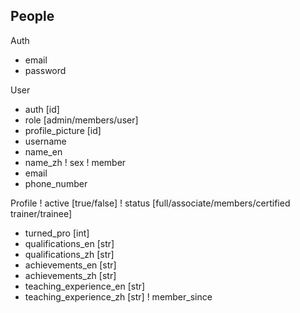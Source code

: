 ## People

Auth
* email
* password

User
* auth [id]
* role [admin/members/user]
* profile_picture [id]
* username
* name_en
* name_zh
! sex
! member
* email
* phone_number

Profile
! active [true/false]
! status [full/associate/members/certified trainer/trainee]
* turned_pro [int]
* qualifications_en [str]
* qualifications_zh [str]
* achievements_en [str]
* achievements_zh [str]
* teaching_experience_en [str]
* teaching_experience_zh [str]
! member_since
